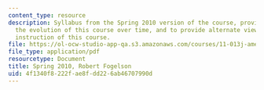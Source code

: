 ```yaml
---
content_type: resource
description: Syllabus from the Spring 2010 version of the course, provided to illustrate
  the evolution of this course over time, and to provide alternate views into the
  instruction of this course.
file: https://ol-ocw-studio-app-qa.s3.amazonaws.com/courses/11-013j-american-urban-history-i-spring-2010/4f1340f8222fae8fdd226ab46707990d_MIT21H_231JS05_syllS10.pdf
file_type: application/pdf
resourcetype: Document
title: Spring 2010, Robert Fogelson
uid: 4f1340f8-222f-ae8f-dd22-6ab46707990d
---
```

